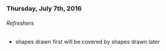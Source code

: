 
### Thursday, July 7th, 2016

###### Refreshers
* shapes drawn first will be covered by shapes drawn later
